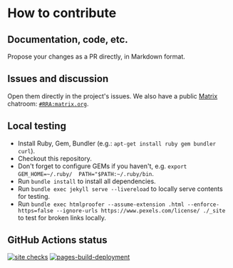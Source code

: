 # How to contribute

## Documentation, code, etc.

Propose your changes as a PR directly, in Markdown format.

## Issues and discussion

Open them directly in the project's issues. We also have a public [Matrix](https://matrix.org/faq/) chatroom: [`#RRA:matrix.org`](https://matrix.to/#/#RRA:matrix.org).

## Local testing

- Install Ruby, Gem, Bundler (e.g.: `apt-get install ruby gem bundler curl`).
- Checkout this repository.
- Don't forget to configure GEMs if you haven't, e.g. `export GEM_HOME=~/.ruby/  PATH="$PATH:~/.ruby/bin`.
- Run `bundle install` to install all dependencies.
- Run `bundle exec jekyll serve --livereload` to locally serve contents for testing.
- Run `bundle exec htmlproofer --assume-extension .html --enforce-https=false --ignore-urls https://www.pexels.com/license/ ./_site` to test for broken links locally.

## GitHub Actions status

[![site checks](https://github.com/RapidRiskAssessment/website/actions/workflows/checks.yml/badge.svg)](https://github.com/RapidRiskAssessment/website/actions/workflows/checks.yml)
[![pages-build-deployment](https://github.com/RapidRiskAssessment/website/actions/workflows/pages/pages-build-deployment/badge.svg)](https://github.com/RapidRiskAssessment/website/actions/workflows/pages/pages-build-deployment)
